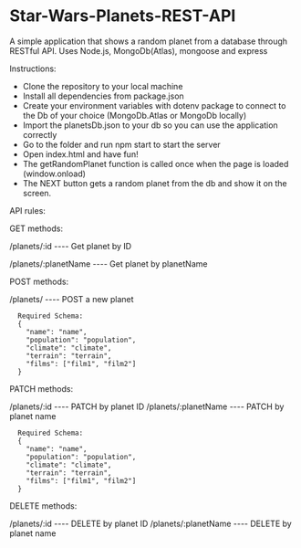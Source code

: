 # Star-Wars-Planets-REST-API
A simple application that shows a random planet from a database through RESTful API. Uses Node.js, MongoDb(Atlas), mongoose and express


Instructions:
  - Clone the repository to your local machine
  - Install all dependencies from package.json
  - Create your environment variables with dotenv package to connect to the Db of your choice (MongoDb.Atlas or MongoDb locally) 
  - Import the planetsDb.json to your db so you can use the application correctly
  - Go to the folder and run npm start to start the server
  - Open index.html and have fun!
  - The getRandomPlanet function is called once when the page is loaded (window.onload)
  - The NEXT button gets a random planet from the db and show it on the screen.



API rules:

  GET methods:

  /planets/:id ---- Get planet by ID
  
  /planets/:planetName ---- Get planet by planetName

  POST methods:
  
  /planets/ ---- POST a new planet
  
      Required Schema:
      {
        "name": "name",
        "population": "population",
        "climate": "climate",
        "terrain": "terrain",
        "films": ["film1", "film2"]
      }
      
  PATCH methods:
   
   /planets/:id ---- PATCH by planet ID
   /planets/:planetName ---- PATCH by planet name
   
      
      Required Schema:
      {
        "name": "name",
        "population": "population",
        "climate": "climate",
        "terrain": "terrain",
        "films": ["film1", "film2"]
      }
      
  DELETE methods:
    
   /planets/:id ---- DELETE by planet ID
   /planets/:planetName ---- DELETE by planet name
